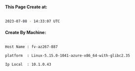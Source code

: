 
   
#### This Page Create at:

```bash

2023-07-08 - 14:33:07 UTC

```

#### Create By Machine:

```bash

Host Name : fv-az267-887

platform  : Linux-5.15.0-1041-azure-x86_64-with-glibc2.35

Ip Local  : 10.1.0.43

```

